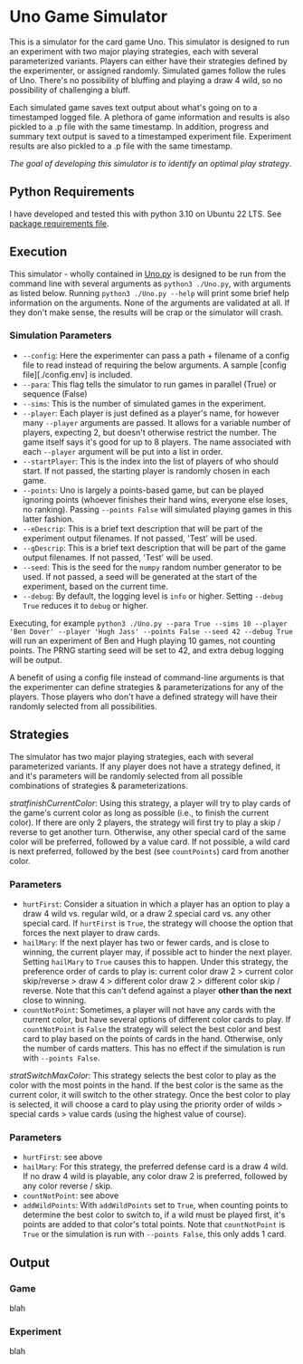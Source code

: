 # Uno Game Simulator
This is a simulator for the card game Uno. This simulator is designed to run an experiment with two major playing strategies, each with several parameterized variants. Players can either have their strategies defined by the experimenter, or assigned randomly. Simulated games follow the rules of Uno. There's no possibility of bluffing and playing a draw 4 wild, so no possibility of challenging a bluff.

Each simulated game saves text output about what's going on to a timestamped logged file. A plethora of game information and results is also pickled to a .p file with the same timestamp. In addition, progress and summary text output is saved to a timestamped experiment file. Experiment results are also pickled to a .p file with the same timestamp.

*The goal of developing this simulator is to identify an optimal play strategy*. 

## Python Requirements
I have developed and tested this with python 3.10 on Ubuntu 22 LTS. See [package requirements file](./requirements.txt).

## Execution
This simulator - wholly contained in [Uno.py](./Uno.py) is designed to be run from the command line with several arguments as `python3 ./Uno.py`, with arguments as listed below. Running `python3 ./Uno.py --help` will print some brief help information on the arguments. None of the arguments are validated at all. If they don't make sense, the results will be crap or the simulator will crash.

### Simulation Parameters
- `--config`: Here the experimenter can pass a path + filename of a config file to read instead of requiring the below arguments. A sample [config file][./config.env] is included.
- `--para`: This flag tells the simulator to run games in parallel (True) or sequence (False)
- `--sims`: This is the number of simulated games in the experiment.
- `--player`: Each player is just defined as a player's name, for however many `--player` arguments are passed. It allows for a variable number of players, expecting 2, but doesn't otherwise restrict the number. The game itself says it's good for up to 8 players. The name associated with each `--player` argument will be put into a list in order.
- `--startPlayer`: This is the index into the list of players of who should start. If not passed, the starting player is randomly chosen in each game.
- `--points`: Uno is largely a points-based game, but can be played ignoring points (whoever finishes their hand wins, everyone else loses, no ranking). Passing `--points False` will simulated playing games in this latter fashion.
- `--eDescrip`: This is a brief text description that will be part of the experiment output filenames. If not passed, 'Test' will be used.
- `--gDescrip`: This is a brief text description that will be part of the game output filenames. If not passed, 'Test' will be used.
- `--seed`: This is the seed for the `numpy` random number generator to be used. If not passed, a seed will be generated at the start of the experiment, based on the current time.
- `--debug`: By default, the logging level is `info` or higher. Setting `--debug True` reduces it to `debug` or higher.

Executing, for example `python3 ./Uno.py --para True --sims 10 --player 'Ben Dover' --player 'Hugh Jass' --points False --seed 42 --debug True` will run an experiment of Ben and Hugh playing 10 games, not counting points. The PRNG starting seed will be set to 42, and extra debug logging will be output.

A benefit of using a config file instead of command-line arguments is that the experimenter can define strategies & parameterizations for any of the players. Those players who don't have a defined strategy will have their randomly selected from all possibilities.

## Strategies
The simulator has two major playing strategies, each with several parameterized variants. If any player does not have a strategy defined, it and it's parameters will be randomly selected from all possible combinations of strategies & parameterizations.

*stratfinishCurrentColor*: Using this strategy, a player will try to play cards of the game's current color as long as possible (i.e., to finish the current color). If there are only 2 players, the strategy will first try to play a skip / reverse to get another turn. Otherwise, any other special card of the same color will be preferred, followed by a value card. If not possible, a wild card is next preferred, followed by the best (see `countPoints`) card from another color.
### Parameters
- `hurtFirst`: Consider a situation in which a player has an option to play a draw 4 wild vs. regular wild, or a draw 2 special card vs. any other special card. If `hurtFirst` is `True`, the strategy will choose the option that forces the next player to draw cards.
- `hailMary`: If the next player has two or fewer cards, and is close to winning, the current player may, if possible act to hinder the next player. Setting `hailMary` to `True` causes this to happen. Under this strategy, the preference order of cards to play is: current color draw 2 > current color skip/reverse > draw 4 > different color draw 2 > different color skip / reverse. Note that this can't defend against a player **other than the next** close to winning.
- `countNotPoint`: Sometimes, a player will not have any cards with the current color, but have several options of different color cards to play. If `countNotPoint` is `False` the strategy will select the best color and best card to play based on the points of cards in the hand. Otherwise, only the number of cards matters. This has no effect if the simulation is run with `--points False`.

*stratSwitchMaxColor*: This strategy selects the best color to play as the color with the most points in the hand. If the best color is the same as the current color, it will switch to the other strategy. Once the best color to play is selected, it will choose a card to play using the priority order of wilds > special cards > value cards (using the highest value of course).
### Parameters
- `hurtFirst`: see above
- `hailMary`: For this strategy, the preferred defense card is a draw 4 wild. If no draw 4 wild is playable, any color draw 2 is preferred, followed by any color reverse / skip. 
- `countNotPoint`: see above
- `addWildPoints`: With `addWildPoints` set to `True`, when counting points to determine the best color to switch to, if a wild must be played first, it's points are added to that color's total points. Note that `countNotPoint` is `True` or the simulation is run with `--points False`, this only adds 1 card.

## Output
### Game
blah

### Experiment
blah